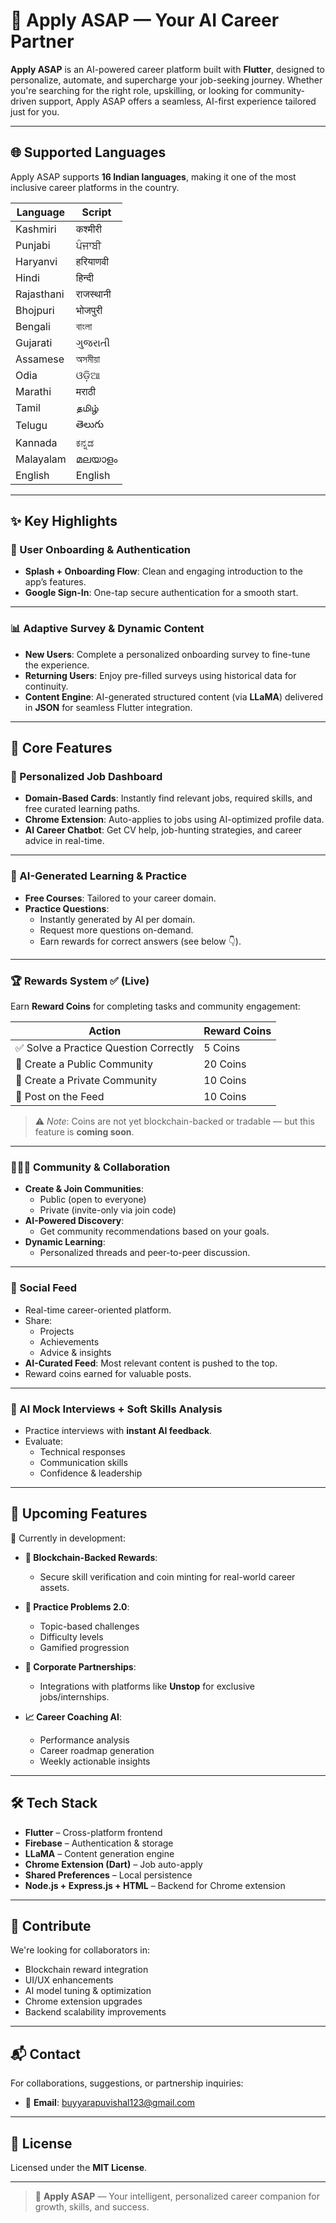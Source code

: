 # 🚀 Apply ASAP — Your AI Career Partner

**Apply ASAP** is an AI-powered career platform built with **Flutter**, designed to personalize, automate, and supercharge your job-seeking journey. Whether you're searching for the right role, upskilling, or looking for community-driven support, Apply ASAP offers a seamless, AI-first experience tailored just for you.

---

## 🌐 Supported Languages

Apply ASAP supports **16 Indian languages**, making it one of the most inclusive career platforms in the country.

| Language         | Script            |
|------------------|------------------|
| Kashmiri         | कश्मीरी           |
| Punjabi          | ਪੰਜਾਬੀ            |
| Haryanvi         | हरियाणवी          |
| Hindi            | हिन्दी            |
| Rajasthani       | राजस्थानी         |
| Bhojpuri         | भोजपुरी           |
| Bengali          | বাংলা             |
| Gujarati         | ગુજરાતી           |
| Assamese         | অসমীয়া           |
| Odia             | ଓଡ଼ିଆ            |
| Marathi          | मराठी             |
| Tamil            | தமிழ்             |
| Telugu           | తెలుగు            |
| Kannada          | ಕನ್ನಡ             |
| Malayalam        | മലയാളം            |
| English          | English           |

---

## ✨ Key Highlights

### 🔐 User Onboarding & Authentication

- **Splash + Onboarding Flow**: Clean and engaging introduction to the app’s features.
- **Google Sign-In**: One-tap secure authentication for a smooth start.

---

### 📊 Adaptive Survey & Dynamic Content

- **New Users**: Complete a personalized onboarding survey to fine-tune the experience.
- **Returning Users**: Enjoy pre-filled surveys using historical data for continuity.
- **Content Engine**: AI-generated structured content (via **LLaMA**) delivered in **JSON** for seamless Flutter integration.

---

## 🧠 Core Features

### 🧭 Personalized Job Dashboard

- **Domain-Based Cards**: Instantly find relevant jobs, required skills, and free curated learning paths.
- **Chrome Extension**: Auto-applies to jobs using AI-optimized profile data.
- **AI Career Chatbot**: Get CV help, job-hunting strategies, and career advice in real-time.

---

### 📘 AI-Generated Learning & Practice

- **Free Courses**: Tailored to your career domain.
- **Practice Questions**:
  - Instantly generated by AI per domain.
  - Request more questions on-demand.
  - Earn rewards for correct answers (see below 👇).

---

### 🏆 Rewards System ✅ (Live)

Earn **Reward Coins** for completing tasks and community engagement:

| Action                                  | Reward Coins |
|----------------------------------------|--------------|
| ✅ Solve a Practice Question Correctly  | 5 Coins      |
| 👥 Create a Public Community            | 20 Coins     |
| 🔐 Create a Private Community           | 10 Coins     |
| 📝 Post on the Feed                     | 10 Coins     |

> ⚠️ *Note*: Coins are not yet blockchain-backed or tradable — but this feature is **coming soon**.

---

### 🧑‍🤝‍🧑 Community & Collaboration

- **Create & Join Communities**:
  - Public (open to everyone)
  - Private (invite-only via join code)
- **AI-Powered Discovery**:
  - Get community recommendations based on your goals.
- **Dynamic Learning**:
  - Personalized threads and peer-to-peer discussion.

---

### 📣 Social Feed

- Real-time career-oriented platform.
- Share:
  - Projects
  - Achievements
  - Advice & insights
- **AI-Curated Feed**: Most relevant content is pushed to the top.
- Reward coins earned for valuable posts.

---

### 🧪 AI Mock Interviews + Soft Skills Analysis

- Practice interviews with **instant AI feedback**.
- Evaluate:
  - Technical responses
  - Communication skills
  - Confidence & leadership

---

## 🧩 Upcoming Features

🚧 Currently in development:

- **🔗 Blockchain-Backed Rewards**:
  - Secure skill verification and coin minting for real-world career assets.
  
- **🎯 Practice Problems 2.0**:
  - Topic-based challenges
  - Difficulty levels
  - Gamified progression

- **🤝 Corporate Partnerships**:
  - Integrations with platforms like **Unstop** for exclusive jobs/internships.

- **📈 Career Coaching AI**:
  - Performance analysis
  - Career roadmap generation
  - Weekly actionable insights

---

## 🛠️ Tech Stack

- **Flutter** – Cross-platform frontend
- **Firebase** – Authentication & storage
- **LLaMA** – Content generation engine
- **Chrome Extension (Dart)** – Job auto-apply
- **Shared Preferences** – Local persistence
- **Node.js + Express.js + HTML** – Backend for Chrome extension

---

## 🤝 Contribute

We're looking for collaborators in:

- Blockchain reward integration
- UI/UX enhancements
- AI model tuning & optimization
- Chrome extension upgrades
- Backend scalability improvements

---

## 📬 Contact

For collaborations, suggestions, or partnership inquiries:

- 📧 **Email**: buyyarapuvishal123@gmail.com

---

## 🔐 License

Licensed under the **MIT License**.

---

> 🚀 **Apply ASAP** — Your intelligent, personalized career companion for growth, skills, and success.
